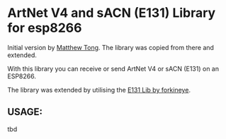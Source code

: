 # ArtNet V4 and sACN (E131) Library for esp8266
Initial version by [Matthew Tong](https://github.com/mtongnz/ESP8266_ArtNetNode_v2/tree/master/libs/espArtnetRDM). The library was copied from there and extended.

With this library you can receive or send ArtNet V4 or sACN (E131) on an ESP8266.

The library was extended by utilising the [E131 Lib by forkineye](https://github.com/forkineye/E131).

## USAGE:

tbd
